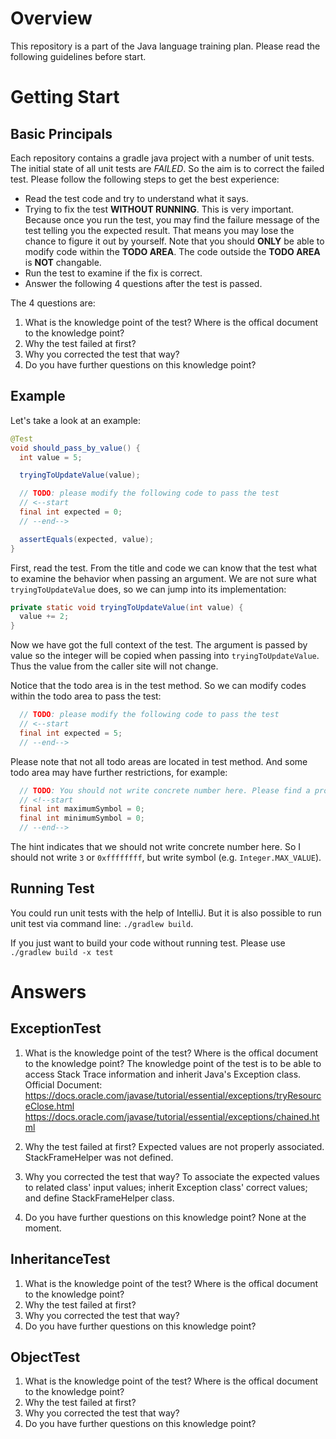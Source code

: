 # Overview

This repository is a part of the Java language training plan. Please read the following guidelines before start.

# Getting Start

## Basic Principals

Each repository contains a gradle java project with a number of unit tests. The initial state of all unit tests are *FAILED*. So the aim is to correct the failed test. Please follow the following steps to get the best experience:

* Read the test code and try to understand what it says.
* Trying to fix the test **WITHOUT RUNNING**. This is very important. Because once you run the test, you may find the failure message of the test telling you the expected result. That means you may lose the chance to figure it out by yourself. Note that you should **ONLY** be able to modify code within the **TODO AREA**. The code outside the **TODO AREA** is **NOT** changable.
* Run the test to examine if the fix is correct.
* Answer the following 4 questions after the test is passed.

The 4 questions are:

1. What is the knowledge point of the test? Where is the offical document to the knowledge point?
2. Why the test failed at first?
3. Why you corrected the test that way?
4. Do you have further questions on this knowledge point?

## Example

Let's take a look at an example:

```java
@Test
void should_pass_by_value() {
  int value = 5;

  tryingToUpdateValue(value);

  // TODO: please modify the following code to pass the test
  // <--start
  final int expected = 0;
  // --end-->

  assertEquals(expected, value);
}
```

First, read the test. From the title and code we can know that the test what to examine the behavior when passing an argument. We are not sure what `tryingToUpdateValue` does, so we can jump into its implementation:

```java
private static void tryingToUpdateValue(int value) {
  value += 2;
}
```

Now we have got the full context of the test. The argument is passed by value so the integer will be copied when passing into `tryingToUpdateValue`. Thus the value from the caller site will not change.

Notice that the todo area is in the test method. So we can modify codes within the todo area to pass the test:

```java
  // TODO: please modify the following code to pass the test
  // <--start
  final int expected = 5;
  // --end-->
```

Please note that not all todo areas are located in test method. And some todo area may have further restrictions, for example:

```java
  // TODO: You should not write concrete number here. Please find a property or constant instead.
  // <!--start
  final int maximumSymbol = 0;
  final int minimumSymbol = 0;
  // --end-->
```

The hint indicates that we should not write concrete number here. So I should not write `3` or `0xffffffff`, but write symbol (e.g. `Integer.MAX_VALUE`).

## Running Test

You could run unit tests with the help of IntelliJ. But it is also possible to run unit test via command line: `./gradlew build`.

If you just want to build your code without running test. Please use `./gradlew build -x test`


# Answers
## ExceptionTest
1. What is the knowledge point of the test? Where is the offical document to the knowledge point?
The knowledge point of the test is to be able to access Stack Trace information and inherit Java's Exception class.
Official Document: https://docs.oracle.com/javase/tutorial/essential/exceptions/tryResourceClose.html
                   https://docs.oracle.com/javase/tutorial/essential/exceptions/chained.html

2. Why the test failed at first?
Expected values are not properly associated. StackFrameHelper was not defined.
3. Why you corrected the test that way?
To associate the expected values to related class' input values; inherit Exception class' correct values; and define StackFrameHelper class.
4. Do you have further questions on this knowledge point?
None at the moment.

## InheritanceTest
1. What is the knowledge point of the test? Where is the offical document to the knowledge point?
2. Why the test failed at first?
3. Why you corrected the test that way?
4. Do you have further questions on this knowledge point?

## ObjectTest
1. What is the knowledge point of the test? Where is the offical document to the knowledge point?
2. Why the test failed at first?
3. Why you corrected the test that way?
4. Do you have further questions on this knowledge point?
